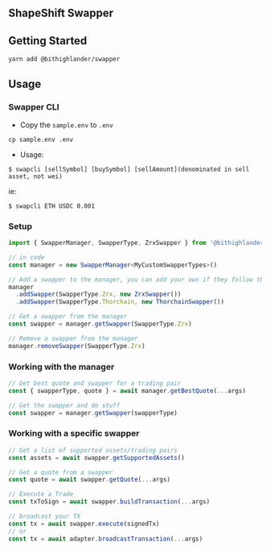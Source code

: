 ## ShapeShift Swapper

## Getting Started

```sh
yarn add @bithighlander/swapper
```

## Usage

### Swapper CLI
- Copy the `sample.env` to `.env`
```
cp sample.env .env
```

- Usage:
```
$ swapcli [sellSymbol] [buySymbol] [sellAmount](denominated in sell asset, not wei)
```
ie:
```
$ swapcli ETH USDC 0.001
```

### Setup

```ts
import { SwapperManager, SwapperType, ZrxSwapper } from '@bithighlander/swapper'

// in code
const manager = new SwapperManager<MyCustomSwapperTypes>()

// Add a swapper to the manager, you can add your own if they follow the `Swapper` api spec
manager
  .addSwapper(SwapperType.Zrx, new ZrxSwapper())
  .addSwapper(SwapperType.Thorchain, new ThorchainSwapper())

// Get a swapper from the manager
const swapper = manager.getSwapper(SwapperType.Zrx)

// Remove a swapper from the manager
manager.removeSwapper(SwapperType.Zrx)
```

### Working with the manager

```ts
// Get best quote and swapper for a trading pair
const { swapperType, quote } = await manager.getBestQuote(...args)

// Get the swapper and do stuff
const swapper = manager.getSwapper(swapperType)
```

### Working with a specific swapper

```ts
// Get a list of supported assets/trading pairs
const assets = await swapper.getSupportedAssets()

// Get a quote from a swapper
const quote = await swapper.getQuote(...args)

// Execute a Trade
const txToSign = await swapper.buildTransaction(...args)

// broadcast your TX
const tx = await swapper.execute(signedTx)
// or
const tx = await adapter.broadcastTransaction(...args)
```
